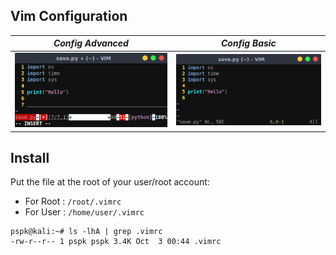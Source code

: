 ## Vim Configuration

|*Config Advanced*|*Config Basic*|
|:---------------:|:------------:|
|![Vim-config-advanced](https://github.com/PhineasPhreak/dotfiles/blob/master/screenshots/vim-config-advanced.png)|![Vim-config-basic](https://github.com/PhineasPhreak/dotfiles/blob/master/screenshots/vim-config-basic.png)|

## Install
Put the file at the root of your user/root account:
* For Root : `/root/.vimrc`
* For User : `/home/user/.vimrc`
```shell
pspk@kali:~# ls -lhA | grep .vimrc
-rw-r--r-- 1 pspk pspk 3.4K Oct  3 00:44 .vimrc
```
